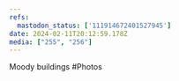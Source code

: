 ```yaml
---
refs:
  mastodon_status: ['111914672401527945']
date: 2024-02-11T20:12:59.178Z
media: ["255", "256"]
---
```


Moody buildings #Photos
